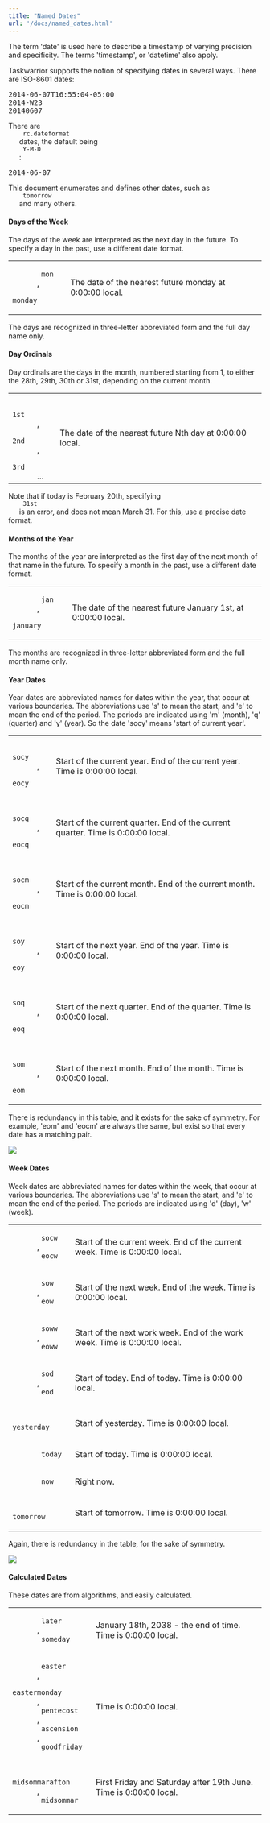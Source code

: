 ```yaml
---
title: "Named Dates"
url: '/docs/named_dates.html'
---
```

<div class="col-md-10 main">
 <div class="row">
  <a name="title">
  </a>
  <p>
   The term 'date' is used here to describe a timestamp of varying
              precision and specificity. The terms 'timestamp', or 'datetime'
              also apply.
  </p>
  <p>
   Taskwarrior supports the notion of specifying dates in several
              ways. There are ISO-8601 dates:
  </p>
  <pre>2014-06-07T16:55:04-05:00
2014-W23
20140607</pre>
  <p>
   There are
   <code>
    rc.dateformat
   </code>
   dates, the default being
   <code>
    Y-M-D
   </code>
   :
  </p>
  <pre>2014-06-07</pre>
  <p>
   This document enumerates and defines other dates, such as
   <code>
    tomorrow
   </code>
   and many others.
  </p>
  <a name="days">
  </a>
  <h4>
   Days of the Week
  </h4>
  <p>
   The days of the week are interpreted as the next day in the
              future.  To specify a day in the past, use a different date
              format.
  </p>
  <p>
   <table class="table table-striped table-compact">
    <tr>
     <td>
      <code>
       mon
      </code>
      ,
      <code>
       monday
      </code>
     </td>
     <td>
      The date of the nearest future monday at 0:00:00 local.
     </td>
    </tr>
   </table>
  </p>
  <p>
   The days are recognized in three-letter abbreviated form and the
              full day name only.
  </p>
  <a name="ordinals">
  </a>
  <h4>
   Day Ordinals
  </h4>
  <p>
   Day ordinals are the days in the month, numbered starting from 1,
              to either the 28th, 29th, 30th or 31st, depending on the current
              month.
  </p>
  <p>
   <table class="table table-striped table-compact">
    <tr>
     <td>
      <code>
       1st
      </code>
      ,
      <code>
       2nd
      </code>
      ,
      <code>
       3rd
      </code>
      ...
     </td>
     <td>
      The date of the nearest future Nth day at 0:00:00 local.
     </td>
    </tr>
   </table>
  </p>
  <p>
   Note that if today is February 20th, specifying
   <code>
    31st
   </code>
   is an error, and does not mean March 31. For this, use a precise
              date format.
  </p>
  <a name="months">
  </a>
  <h4>
   Months of the Year
  </h4>
  <p>
   The months of the year are interpreted as the first day of the
              next month of that name in the future.  To specify a month in the
              past, use a different date format.
  </p>
  <p>
   <table class="table table-striped table-compact">
    <tr>
     <td>
      <code>
       jan
      </code>
      ,
      <code>
       january
      </code>
     </td>
     <td>
      The date of the nearest future January 1st, at 0:00:00
                    local.
     </td>
    </tr>
   </table>
  </p>
  <p>
   The months are recognized in three-letter abbreviated form and the
              full month name only.
  </p>
  <a name="year">
  </a>
  <h4>
   Year Dates
  </h4>
  <p>
   Year dates are abbreviated names for dates within the year, that
              occur at various boundaries. The abbreviations use 's' to mean the
              start, and 'e' to mean the end of the period. The periods are
              indicated using 'm' (month), 'q' (quarter) and 'y' (year). So the
              date 'socy' means 'start of current year'.
  </p>
  <p>
   <table class="table table-striped table-compact">
    <tr>
     <td>
      <code>
       socy
      </code>
      ,
      <code>
       eocy
      </code>
     </td>
     <td>
      Start of the current year.
                    End of the current year.
                    Time is 0:00:00 local.
     </td>
    </tr>
    <tr>
     <td>
      <code>
       socq
      </code>
      ,
      <code>
       eocq
      </code>
     </td>
     <td>
      Start of the current quarter.
                    End of the current quarter.
                    Time is 0:00:00 local.
     </td>
    </tr>
    <tr>
     <td>
      <code>
       socm
      </code>
      ,
      <code>
       eocm
      </code>
     </td>
     <td>
      Start of the current month.
                    End of the current month.
                    Time is 0:00:00 local.
     </td>
    </tr>
    <tr>
     <td>
      <code>
       soy
      </code>
      ,
      <code>
       eoy
      </code>
     </td>
     <td>
      Start of the next year.
                    End of the year.
                    Time is 0:00:00 local.
     </td>
    </tr>
    <tr>
     <td>
      <code>
       soq
      </code>
      ,
      <code>
       eoq
      </code>
     </td>
     <td>
      Start of the next quarter.
                    End of the quarter.
                    Time is 0:00:00 local.
     </td>
    </tr>
    <tr>
     <td>
      <code>
       som
      </code>
      ,
      <code>
       eom
      </code>
     </td>
     <td>
      Start of the next month.
                    End of the month.
                    Time is 0:00:00 local.
     </td>
    </tr>
   </table>
  </p>
  <p>
   There is redundancy in this table, and it exists for the sake of
              symmetry. For example, 'eom' and 'eocm' are always the same, but
              exist so that every date has a matching pair.
  </p>
  <p>
   <div class="col-xs-12 col-sm-12">
    <a class="thumbnail" href="/docs/design/year.png">
     <img src="/docs/design/year.png">
     </img>
    </a>
   </div>
  </p>
  <a name="week">
  </a>
  <h4>
   Week Dates
  </h4>
  <p>
   Week dates are abbreviated names for dates within the week, that
              occur at various boundaries. The abbreviations use 's' to mean the
              start, and 'e' to mean the end of the period. The periods are
              indicated using 'd' (day), 'w' (week).
  </p>
  <p>
   <table class="table table-striped table-compact">
    <tr>
     <td>
      <code>
       socw
      </code>
      ,
      <code>
       eocw
      </code>
     </td>
     <td>
      Start of the current week.
                    End of the current week.
                    Time is 0:00:00 local.
     </td>
    </tr>
    <tr>
     <td>
      <code>
       sow
      </code>
      ,
      <code>
       eow
      </code>
     </td>
     <td>
      Start of the next week.
                    End of the week.
                    Time is 0:00:00 local.
     </td>
    </tr>
    <tr>
     <td>
      <code>
       soww
      </code>
      ,
      <code>
       eoww
      </code>
     </td>
     <td>
      Start of the next work week.
                    End of the work week.
                    Time is 0:00:00 local.
     </td>
    </tr>
    <tr>
     <td>
      <code>
       sod
      </code>
      ,
      <code>
       eod
      </code>
     </td>
     <td>
      Start of today.
                    End of today.
                    Time is 0:00:00 local.
     </td>
    </tr>
    <tr>
     <td>
      <code>
       yesterday
      </code>
     </td>
     <td>
      Start of yesterday.
                    Time is 0:00:00 local.
     </td>
    </tr>
    <tr>
     <td>
      <code>
       today
      </code>
     </td>
     <td>
      Start of today.
                    Time is 0:00:00 local.
     </td>
    </tr>
    <tr>
     <td>
      <code>
       now
      </code>
     </td>
     <td>
      Right now.
     </td>
    </tr>
    <tr>
     <td>
      <code>
       tomorrow
      </code>
     </td>
     <td>
      Start of tomorrow.
                    Time is 0:00:00 local.
     </td>
    </tr>
   </table>
  </p>
  <p>
   Again, there is redundancy in the table, for the sake of symmetry.
  </p>
  <p>
   <div class="col-xs-12 col-sm-12">
    <a class="thumbnail" href="/docs/design/week.png">
     <img src="/docs/design/week.png">
     </img>
    </a>
   </div>
  </p>
  <a name="calculated">
  </a>
  <h4>
   Calculated Dates
  </h4>
  <p>
   These dates are from algorithms, and easily calculated.
  </p>
  <p>
   <table class="table table-striped table-compact">
    <tr>
     <td>
      <code>
       later
      </code>
      ,
      <code>
       someday
      </code>
     </td>
     <td>
      January 18th, 2038 - the end of time.
                    Time is 0:00:00 local.
     </td>
    </tr>
    <tr>
     <td>
      <code>
       easter
      </code>
      ,
      <code>
       eastermonday
      </code>
      ,
      <code>
       pentecost
      </code>
      ,
      <code>
       ascension
      </code>
      ,
      <code>
       goodfriday
      </code>
     </td>
     <td>
      Time is 0:00:00 local.
     </td>
    </tr>
    <tr>
     <td>
      <code>
       midsommarafton
      </code>
      ,
      <code>
       midsommar
      </code>
     </td>
     <td>
      First Friday and Saturday after 19th June.
                    Time is 0:00:00 local.
     </td>
    </tr>
   </table>
  </p>
 </div>
 <br/>
 <br/>
</div>

